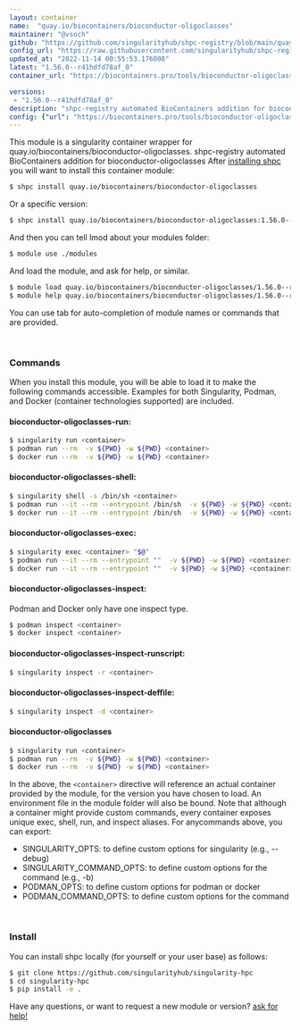 ```yaml
---
layout: container
name:  "quay.io/biocontainers/bioconductor-oligoclasses"
maintainer: "@vsoch"
github: "https://github.com/singularityhub/shpc-registry/blob/main/quay.io/biocontainers/bioconductor-oligoclasses/container.yaml"
config_url: "https://raw.githubusercontent.com/singularityhub/shpc-registry/main/quay.io/biocontainers/bioconductor-oligoclasses/container.yaml"
updated_at: "2022-11-14 00:55:53.176008"
latest: "1.56.0--r41hdfd78af_0"
container_url: "https://biocontainers.pro/tools/bioconductor-oligoclasses"

versions:
 - "1.56.0--r41hdfd78af_0"
description: "shpc-registry automated BioContainers addition for bioconductor-oligoclasses"
config: {"url": "https://biocontainers.pro/tools/bioconductor-oligoclasses", "maintainer": "@vsoch", "description": "shpc-registry automated BioContainers addition for bioconductor-oligoclasses", "latest": {"1.56.0--r41hdfd78af_0": "sha256:4234faac6dde4903be27ee1bb645853a12bb8a9bcbb22c54c077c1eaa3c98c5a"}, "tags": {"1.56.0--r41hdfd78af_0": "sha256:4234faac6dde4903be27ee1bb645853a12bb8a9bcbb22c54c077c1eaa3c98c5a"}, "docker": "quay.io/biocontainers/bioconductor-oligoclasses"}
---
```


This module is a singularity container wrapper for quay.io/biocontainers/bioconductor-oligoclasses.
shpc-registry automated BioContainers addition for bioconductor-oligoclasses
After [installing shpc](#install) you will want to install this container module:


```bash
$ shpc install quay.io/biocontainers/bioconductor-oligoclasses
```

Or a specific version:

```bash
$ shpc install quay.io/biocontainers/bioconductor-oligoclasses:1.56.0--r41hdfd78af_0
```

And then you can tell lmod about your modules folder:

```bash
$ module use ./modules
```

And load the module, and ask for help, or similar.

```bash
$ module load quay.io/biocontainers/bioconductor-oligoclasses/1.56.0--r41hdfd78af_0
$ module help quay.io/biocontainers/bioconductor-oligoclasses/1.56.0--r41hdfd78af_0
```

You can use tab for auto-completion of module names or commands that are provided.

<br>

### Commands

When you install this module, you will be able to load it to make the following commands accessible.
Examples for both Singularity, Podman, and Docker (container technologies supported) are included.

#### bioconductor-oligoclasses-run:

```bash
$ singularity run <container>
$ podman run --rm  -v ${PWD} -w ${PWD} <container>
$ docker run --rm  -v ${PWD} -w ${PWD} <container>
```

#### bioconductor-oligoclasses-shell:

```bash
$ singularity shell -s /bin/sh <container>
$ podman run --it --rm --entrypoint /bin/sh  -v ${PWD} -w ${PWD} <container>
$ docker run --it --rm --entrypoint /bin/sh  -v ${PWD} -w ${PWD} <container>
```

#### bioconductor-oligoclasses-exec:

```bash
$ singularity exec <container> "$@"
$ podman run --it --rm --entrypoint ""  -v ${PWD} -w ${PWD} <container> "$@"
$ docker run --it --rm --entrypoint ""  -v ${PWD} -w ${PWD} <container> "$@"
```

#### bioconductor-oligoclasses-inspect:

Podman and Docker only have one inspect type.

```bash
$ podman inspect <container>
$ docker inspect <container>
```

#### bioconductor-oligoclasses-inspect-runscript:

```bash
$ singularity inspect -r <container>
```

#### bioconductor-oligoclasses-inspect-deffile:

```bash
$ singularity inspect -d <container>
```



#### bioconductor-oligoclasses

```bash
$ singularity run <container>
$ podman run --rm  -v ${PWD} -w ${PWD} <container>
$ docker run --rm  -v ${PWD} -w ${PWD} <container>
```


In the above, the `<container>` directive will reference an actual container provided
by the module, for the version you have chosen to load. An environment file in the
module folder will also be bound. Note that although a container
might provide custom commands, every container exposes unique exec, shell, run, and
inspect aliases. For anycommands above, you can export:

 - SINGULARITY_OPTS: to define custom options for singularity (e.g., --debug)
 - SINGULARITY_COMMAND_OPTS: to define custom options for the command (e.g., -b)
 - PODMAN_OPTS: to define custom options for podman or docker
 - PODMAN_COMMAND_OPTS: to define custom options for the command

<br>

### Install

You can install shpc locally (for yourself or your user base) as follows:

```bash
$ git clone https://github.com/singularityhub/singularity-hpc
$ cd singularity-hpc
$ pip install -e .
```

Have any questions, or want to request a new module or version? [ask for help!](https://github.com/singularityhub/singularity-hpc/issues)
